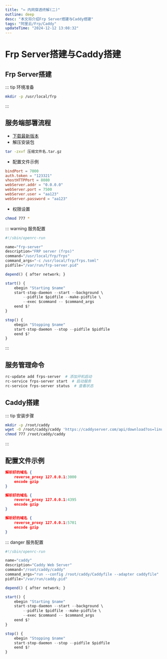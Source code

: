 ```yaml
---
title: "↔️ 内网穿透终解(二)"
outline: deep
desc: "本文将介绍Frp Server搭建与Caddy搭建"
tags: "阿里云/Frp/Caddy"
updateTime: "2024-12-12 13:08:32"
---
```


# Frp Server搭建与Caddy搭建

## Frp Server搭建

::: tip 环境准备
```bash
mkdir -p /usr/local/frp
```
:::

## 服务端部署流程
- [下载最新版本](https://github.com/fatedier/frp/releases/)
- 解压安装包
```bash
tar -zxvf 压缩文件名.tar.gz
```
- 配置文件示例
```toml
bindPort = 7000
auth.token = "123321"
vhostHTTPPort = 8080
webServer.addr = "0.0.0.0"
webServer.port = 7500
webServer.user = "aa123"
webServer.password = "aa123"
```
- 权限设置
```bash
chmod 777 *
```
::: warning 服务配置
```js
#!/sbin/openrc-run

name="frp-server"
description="FRP server (frps)"
command="/usr/local/frp/frps"
command_args="-c /usr/local/frp/frps.toml"
pidfile="/var/run/frp-server.pid"

depend() { after network; }

start() {
    ebegin "Starting $name"
    start-stop-daemon --start --background \
        --pidfile $pidfile --make-pidfile \
        --exec $command -- $command_args
    eend $?
}

stop() {
    ebegin "Stopping $name"
    start-stop-daemon --stop --pidfile $pidfile
    eend $?
}
```
:::

## 服务管理命令

```bash
rc-update add frps-server  # 添加开机启动
rc-service frps-server start  # 启动服务
rc-service frps-server status  # 查看状态
```
## Caddy搭建

::: tip 安装步骤

```bash
mkdir -p /root/caddy
wget -O /root/caddy/caddy 'https://caddyserver.com/api/download?os=linux&arch=amd64'
chmod 777 /root/caddy/caddy
```

:::

## 配置文件示例
```json
解析好的域名 {
    reverse_proxy 127.0.0.1:3000
    encode gzip
}

解析好的域名 {
    reverse_proxy 127.0.0.1:4395
    encode gzip
}

解析好的域名 {
    reverse_proxy 127.0.0.1:5701
    encode gzip
}
```
::: danger 服务配置
```js
#!/sbin/openrc-run

name="caddy"
description="Caddy Web Server"
command="/root/caddy/caddy"
command_args="run --config /root/caddy/Caddyfile --adapter caddyfile"
pidfile="/var/run/caddy.pid"

depend() { after network; }

start() {
    ebegin "Starting $name"
    start-stop-daemon --start --background \
        --pidfile $pidfile --make-pidfile \
        --exec $command -- $command_args
    eend $?
}

stop() {
    ebegin "Stopping $name"
    start-stop-daemon --stop --pidfile $pidfile
    eend $?
}
```
